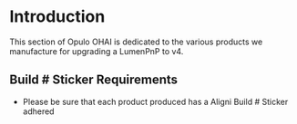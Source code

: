 # Introduction

This section of Opulo OHAI is dedicated to the various products we manufacture for upgrading a LumenPnP to v4.

## Build # Sticker Requirements

- Please be sure that each product produced has a Aligni Build # Sticker adhered
